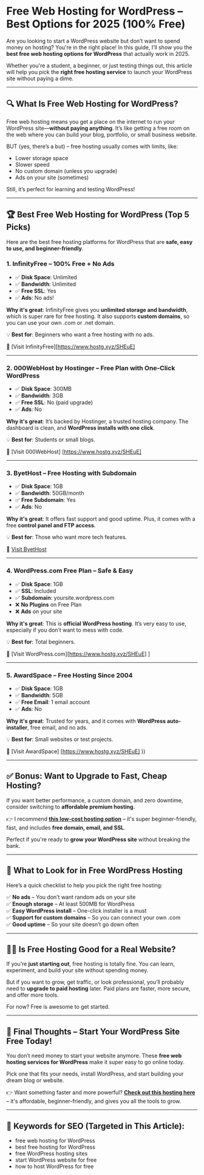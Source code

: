 # Free Web Hosting for WordPress – Best Options for 2025 (100% Free)

Are you looking to start a WordPress website but don’t want to spend money on hosting? You're in the right place! In this guide, I’ll show you the **best free web hosting options for WordPress** that actually work in 2025.

Whether you're a student, a beginner, or just testing things out, this article will help you pick the **right free hosting service** to launch your WordPress site without paying a dime.

---

## 🔍 What Is Free Web Hosting for WordPress?

Free web hosting means you get a place on the internet to run your WordPress site—**without paying anything**. It’s like getting a free room on the web where you can build your blog, portfolio, or small business website.

BUT (yes, there’s a but) – free hosting usually comes with limits, like:

- Lower storage space  
- Slower speed  
- No custom domain (unless you upgrade)  
- Ads on your site (sometimes)

Still, it’s perfect for learning and testing WordPress!

---

## 🏆 Best Free Web Hosting for WordPress (Top 5 Picks)

Here are the best free hosting platforms for WordPress that are **safe, easy to use, and beginner-friendly**.

### 1. **InfinityFree** – 100% Free + No Ads

- ✅ **Disk Space**: Unlimited  
- ✅ **Bandwidth**: Unlimited  
- ✅ **Free SSL**: Yes  
- ✅ **Ads**: No ads!

**Why it's great**: InfinityFree gives you **unlimited storage and bandwidth**, which is super rare for free hosting. It also supports **custom domains**, so you can use your own .com or .net domain.

💡 **Best for**: Beginners who want a free hosting with no ads.

🔗 [Visit InfinityFree][https://www.hostg.xyz/SHEuE]

---

### 2. **000WebHost by Hostinger** – Free Plan with One-Click WordPress

- ✅ **Disk Space**: 300MB  
- ✅ **Bandwidth**: 3GB  
- ✅ **Free SSL**: No (paid upgrade)  
- ✅ **Ads**: No

**Why it's great**: It’s backed by Hostinger, a trusted hosting company. The dashboard is clean, and **WordPress installs with one click**.

💡 **Best for**: Students or small blogs.

🔗 [Visit 000WebHost] [https://www.hostg.xyz/SHEuE]

---

### 3. **ByetHost** – Free Hosting with Subdomain

- ✅ **Disk Space**: 1GB  
- ✅ **Bandwidth**: 50GB/month  
- ✅ **Free Subdomain**: Yes  
- ✅ **Ads**: No

**Why it's great**: It offers fast support and good uptime. Plus, it comes with a free **control panel and FTP access**.

💡 **Best for**: Those who want more tech features.

🔗 [Visit ByetHost](https://byet.host/)

---

### 4. **WordPress.com Free Plan** – Safe & Easy

- ✅ **Disk Space**: 1GB  
- ✅ **SSL**: Included  
- ✅ **Subdomain**: yoursite.wordpress.com  
- ❌ **No Plugins** on Free Plan  
- ❌ **Ads** on your site

**Why it's great**: This is **official WordPress hosting**. It’s very easy to use, especially if you don’t want to mess with code.

💡 **Best for**: Total beginners.

🔗 [Visit WordPress.com][https://www.hostg.xyz/SHEuE]
]

---

### 5. **AwardSpace** – Free Hosting Since 2004

- ✅ **Disk Space**: 1GB  
- ✅ **Bandwidth**: 5GB  
- ✅ **Free Email**: 1 email account  
- ✅ **Ads**: No

**Why it's great**: Trusted for years, and it comes with **WordPress auto-installer**, free email, and no ads.

💡 **Best for**: Small websites or test projects.

🔗 [Visit AwardSpace] [https://www.hostg.xyz/SHEuE]
))

---

## ✅ Bonus: Want to Upgrade to Fast, Cheap Hosting?

If you want better performance, a custom domain, and zero downtime, consider switching to **affordable premium hosting**.

👉 I recommend **[this low-cost hosting option](https://www.hostg.xyz/SHEuE)** – it's super beginner-friendly, fast, and includes **free domain, email, and SSL**.

Perfect if you're ready to **grow your WordPress site** without breaking the bank.

---

## 👀 What to Look for in Free WordPress Hosting

Here’s a quick checklist to help you pick the right free hosting:

✅ **No ads** – You don’t want random ads on your site  
✅ **Enough storage** – At least 500MB for WordPress  
✅ **Easy WordPress install** – One-click installer is a must  
✅ **Support for custom domains** – So you can connect your own .com  
✅ **Good uptime** – So your site doesn’t go down often

---

## 🙋‍♂️ Is Free Hosting Good for a Real Website?

If you’re **just starting out**, free hosting is totally fine. You can learn, experiment, and build your site without spending money.

But if you want to grow, get traffic, or look professional, you’ll probably need to **upgrade to paid hosting** later. Paid plans are faster, more secure, and offer more tools.

For now? Free is awesome to get started.

---

## 🚀 Final Thoughts – Start Your WordPress Site Free Today!

You don’t need money to start your website anymore. These **free web hosting services for WordPress** make it super easy to go online today.

Pick one that fits your needs, install WordPress, and start building your dream blog or website.

👉 Want something faster and more powerful? **[Check out this hosting here](https://www.hostg.xyz/SHEuE)** – it's affordable, beginner-friendly, and gives you all the tools to grow.

---

## 🔎 Keywords for SEO (Targeted in This Article):

- free web hosting for WordPress  
- best free hosting for WordPress  
- free WordPress hosting sites  
- start WordPress website for free  
- how to host WordPress for free
